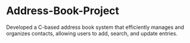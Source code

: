 # Address-Book-Project
Developed a C-based address book system that efficiently manages and organizes contacts, allowing users to add, search, and update entries.
